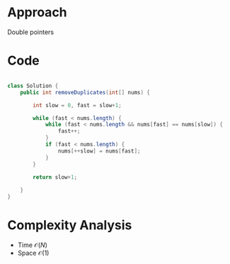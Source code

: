 # Approach

Double pointers

# Code

```java

class Solution {
    public int removeDuplicates(int[] nums) {

        int slow = 0, fast = slow+1;

        while (fast < nums.length) {
            while (fast < nums.length && nums[fast] == nums[slow]) {
                fast++;
            }
            if (fast < nums.length) {
                nums[++slow] = nums[fast];
            }
        }

        return slow+1;
        
    }
}

```

# Complexity Analysis
- Time $\mathcal{O}(N)$
- Space $\mathcal{O}(1)$